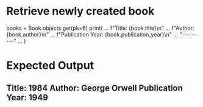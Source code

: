 # Retrieve newly created book
books = Book.objects.get(pk=6)
 print(
...   f"Title: {book.title}\n"
...   f"Author: {book.author}\n"
...   f"Publication Year: {book.publication_year}\n"
...   "---------"
... )
# Expected Output
Title: 1984
Author: George Orwell
Publication Year: 1949
-----------